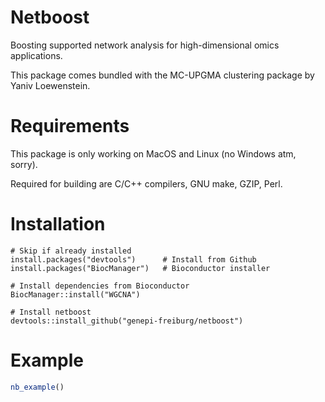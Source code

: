 # Netboost
Boosting supported network analysis for high-dimensional omics applications.

This package comes bundled with the MC-UPGMA clustering package by Yaniv Loewenstein.

# Requirements
This package is only working on MacOS and Linux (no Windows atm, sorry).

Required for building are C/C++ compilers, GNU make, GZIP, Perl.

# Installation
```
# Skip if already installed
install.packages("devtools")      # Install from Github
install.packages("BiocManager")   # Bioconductor installer

# Install dependencies from Bioconductor
BiocManager::install("WGCNA")

# Install netboost
devtools::install_github("genepi-freiburg/netboost")
```

# Example
```R
nb_example()
```
